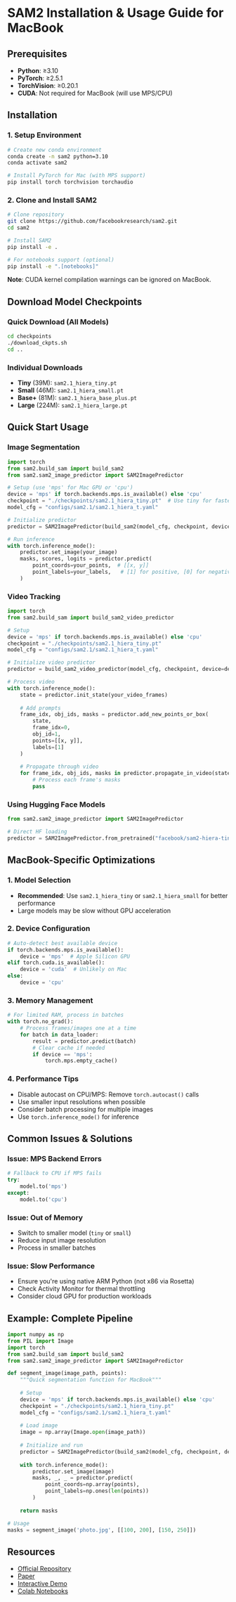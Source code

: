 # SAM2 Installation & Usage Guide for MacBook

## Prerequisites

- **Python**: ≥3.10
- **PyTorch**: ≥2.5.1
- **TorchVision**: ≥0.20.1
- **CUDA**: Not required for MacBook (will use MPS/CPU)

## Installation

### 1. Setup Environment

```bash
# Create new conda environment
conda create -n sam2 python=3.10
conda activate sam2

# Install PyTorch for Mac (with MPS support)
pip install torch torchvision torchaudio
```

### 2. Clone and Install SAM2

```bash
# Clone repository
git clone https://github.com/facebookresearch/sam2.git
cd sam2

# Install SAM2
pip install -e .

# For notebooks support (optional)
pip install -e ".[notebooks]"
```

**Note**: CUDA kernel compilation warnings can be ignored on MacBook.

## Download Model Checkpoints

### Quick Download (All Models)
```bash
cd checkpoints
./download_ckpts.sh
cd ..
```

### Individual Downloads
- **Tiny** (39M): `sam2.1_hiera_tiny.pt`
- **Small** (46M): `sam2.1_hiera_small.pt`
- **Base+** (81M): `sam2.1_hiera_base_plus.pt`
- **Large** (224M): `sam2.1_hiera_large.pt`

## Quick Start Usage

### Image Segmentation

```python
import torch
from sam2.build_sam import build_sam2
from sam2.sam2_image_predictor import SAM2ImagePredictor

# Setup (use 'mps' for Mac GPU or 'cpu')
device = 'mps' if torch.backends.mps.is_available() else 'cpu'
checkpoint = "./checkpoints/sam2.1_hiera_tiny.pt"  # Use tiny for faster inference
model_cfg = "configs/sam2.1/sam2.1_hiera_t.yaml"

# Initialize predictor
predictor = SAM2ImagePredictor(build_sam2(model_cfg, checkpoint, device=device))

# Run inference
with torch.inference_mode():
    predictor.set_image(your_image)
    masks, scores, logits = predictor.predict(
        point_coords=your_points,  # [[x, y]]
        point_labels=your_labels,   # [1] for positive, [0] for negative
    )
```

### Video Tracking

```python
import torch
from sam2.build_sam import build_sam2_video_predictor

# Setup
device = 'mps' if torch.backends.mps.is_available() else 'cpu'
checkpoint = "./checkpoints/sam2.1_hiera_tiny.pt"
model_cfg = "configs/sam2.1/sam2.1_hiera_t.yaml"

# Initialize video predictor
predictor = build_sam2_video_predictor(model_cfg, checkpoint, device=device)

# Process video
with torch.inference_mode():
    state = predictor.init_state(your_video_frames)
    
    # Add prompts
    frame_idx, obj_ids, masks = predictor.add_new_points_or_box(
        state, 
        frame_idx=0,
        obj_id=1,
        points=[[x, y]],
        labels=[1]
    )
    
    # Propagate through video
    for frame_idx, obj_ids, masks in predictor.propagate_in_video(state):
        # Process each frame's masks
        pass
```

### Using Hugging Face Models

```python
from sam2.sam2_image_predictor import SAM2ImagePredictor

# Direct HF loading
predictor = SAM2ImagePredictor.from_pretrained("facebook/sam2-hiera-tiny")
```

## MacBook-Specific Optimizations

### 1. Model Selection
- **Recommended**: Use `sam2.1_hiera_tiny` or `sam2.1_hiera_small` for better performance
- Large models may be slow without GPU acceleration

### 2. Device Configuration
```python
# Auto-detect best available device
if torch.backends.mps.is_available():
    device = 'mps'  # Apple Silicon GPU
elif torch.cuda.is_available():
    device = 'cuda'  # Unlikely on Mac
else:
    device = 'cpu'
```

### 3. Memory Management
```python
# For limited RAM, process in batches
with torch.no_grad():
    # Process frames/images one at a time
    for batch in data_loader:
        result = predictor.predict(batch)
        # Clear cache if needed
        if device == 'mps':
            torch.mps.empty_cache()
```

### 4. Performance Tips
- Disable autocast on CPU/MPS: Remove `torch.autocast()` calls
- Use smaller input resolutions when possible
- Consider batch processing for multiple images
- Use `torch.inference_mode()` for inference

## Common Issues & Solutions

### Issue: MPS Backend Errors
```python
# Fallback to CPU if MPS fails
try:
    model.to('mps')
except:
    model.to('cpu')
```

### Issue: Out of Memory
- Switch to smaller model (`tiny` or `small`)
- Reduce input image resolution
- Process in smaller batches

### Issue: Slow Performance
- Ensure you're using native ARM Python (not x86 via Rosetta)
- Check Activity Monitor for thermal throttling
- Consider cloud GPU for production workloads

## Example: Complete Pipeline

```python
import numpy as np
from PIL import Image
import torch
from sam2.build_sam import build_sam2
from sam2.sam2_image_predictor import SAM2ImagePredictor

def segment_image(image_path, points):
    """Quick segmentation function for MacBook"""
    
    # Setup
    device = 'mps' if torch.backends.mps.is_available() else 'cpu'
    checkpoint = "./checkpoints/sam2.1_hiera_tiny.pt"
    model_cfg = "configs/sam2.1/sam2.1_hiera_t.yaml"
    
    # Load image
    image = np.array(Image.open(image_path))
    
    # Initialize and run
    predictor = SAM2ImagePredictor(build_sam2(model_cfg, checkpoint, device=device))
    
    with torch.inference_mode():
        predictor.set_image(image)
        masks, _, _ = predictor.predict(
            point_coords=np.array(points),
            point_labels=np.ones(len(points))
        )
    
    return masks

# Usage
masks = segment_image('photo.jpg', [[100, 200], [150, 250]])
```

## Resources

- [Official Repository](https://github.com/facebookresearch/sam2)
- [Paper](https://arxiv.org/abs/2408.00714)
- [Interactive Demo](https://sam2.metademolab.com/demo)
- [Colab Notebooks](https://github.com/facebookresearch/sam2/tree/main/notebooks)